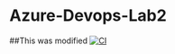 # Azure-Devops-Lab2

##This was modified
[![CI](https://github.com/Dumken1/Azure-Devops-Lab2/actions/workflows/main.yml/badge.svg)](https://github.com/Dumken1/Azure-Devops-Lab2/actions/workflows/main.yml)

